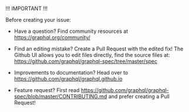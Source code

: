 !!! IMPORTANT !!!

Before creating your issue:

* Have a question? Find community resources at https://graphql.org/community/

* Find an editing mistake? Create a Pull Request with the edited fix! The Github UI allows you to edit files directly, find the source files at: https://github.com/graphql/graphql-spec/tree/master/spec

* Improvements to documentation? Head over to https://github.com/graphql/graphql.github.io

* Feature request? First read https://github.com/graphql/graphql-spec/blob/master/CONTRIBUTING.md and prefer creating a Pull Request!
